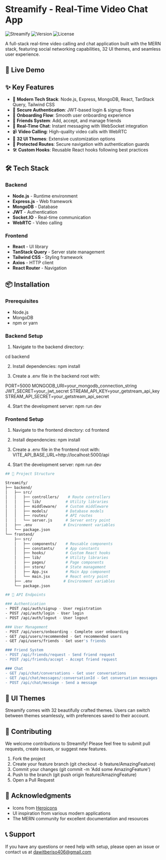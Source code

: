 # Streamify - Real-Time Video Chat App

![Streamify](https://img.shields.io/badge/Streamify-MERN_Stack_App-blue) ![Version](https://img.shields.io/badge/version-1.0.0-green) ![License](https://img.shields.io/badge/license-MIT-yellow)

A full-stack real-time video calling and chat application built with the MERN stack, featuring social networking capabilities, 32 UI themes, and seamless user experience.

## 🚀 Live Demo


## ✨ Key Features

- 🚀 **Modern Tech Stack**: Node.js, Express, MongoDB, React, TanStack Query, Tailwind CSS
- 🔐 **Secure Authentication**: JWT-based login & signup flows
- 📄 **Onboarding Flow**: Smooth user onboarding experience
- 👥 **Friends System**: Add, accept, and manage friends
- 💬 **Real-Time Chat**: Instant messaging with WebSocket integration
- 📹 **Video Calling**: High-quality video calls with WebRTC
- 🎨 **32 UI Themes**: Extensive customization options
- 🚨 **Protected Routes**: Secure navigation with authentication guards
- 🛠 **Custom Hooks**: Reusable React hooks following best practices

## 🛠 Tech Stack

### Backend
- **Node.js** - Runtime environment
- **Express.js** - Web framework
- **MongoDB** - Database
- **JWT** - Authentication
- **Socket.IO** - Real-time communication
- **WebRTC** - Video calling

### Frontend
- **React** - UI library
- **TanStack Query** - Server state management
- **Tailwind CSS** - Styling framework
- **Axios** - HTTP client
- **React Router** - Navigation

## 📦 Installation

### Prerequisites
- Node.js
- MongoDB
- npm or yarn

### Backend Setup
1. Navigate to the backend directory:

cd backend

2. Install dependencies:
npm install

3. Create a .env file in the backend root with:

PORT=5000
MONGODB_URI=your_mongodb_connection_string
JWT_SECRET=your_jwt_secret
STREAM_API_KEY=your_getstream_api_key
STREAM_API_SECRET=your_getstream_api_secret

4. Start the development server:
npm run dev

### Frontend Setup
1. Navigate to the frontend directory:
cd frontend

2. Install dependencies:
npm install

3. Create a .env file in the frontend root with:
VITE_API_BASE_URL=http://localhost:5000/api

4. Start the development server:
npm run dev

```bash
## 📁 Project Structure

Streamify/
├── backend/
│   ├── src/
│   │   ├── controllers/    # Route controllers
│   │   ├── lib/           # Utility libraries
│   │   ├── middleware/    # Custom middleware
│   │   ├── models/        # Database models
│   │   ├── routes/        # API routes
│   │   └── server.js      # Server entry point
│   ├── .env              # Environment variables
│   └── package.json
└── frontend/
    ├── src/
    │   ├── components/    # Reusable components
    │   ├── constants/     # App constants
    │   ├── hooks/         # Custom React hooks
    │   ├── lib/           # Utility libraries
    │   ├── pages/         # Page components
    │   ├── store/         # State management
    │   ├── App.jsx        # Main App component
    │   └── main.jsx       # React entry point
    ├── .env              # Environment variables
    └── package.json

## 🔌 API Endpoints

### Authentication
- POST /api/auth/signup - User registration
- POST /api/auth/login - User login
- POST /api/auth/logout - User logout

### User Management
- POST /api/users/onboarding - Complete user onboarding
- GET /api/users/recommended - Get recommended users
- GET /api/users/friends - Get user's friends

### Friend System
- POST /api/friends/request - Send friend request
- POST /api/friends/accept - Accept friend request

### Chat
- GET /api/chat/conversations - Get user conversations
- GET /api/chat/messages/:conversationId - Get conversation messages
- POST /api/chat/message - Send a message
```
## 🎨 UI Themes

Streamify comes with 32 beautifully crafted themes. Users can switch between themes seamlessly, with preferences saved to their account.

## 🤝 Contributing
We welcome contributions to Streamify! Please feel free to submit pull requests, create issues, or suggest new features.

1. Fork the project
2. Create your feature branch (git checkout -b feature/AmazingFeature)
3. Commit your changes (git commit -m 'Add some AmazingFeature')
4. Push to the branch (git push origin feature/AmazingFeature)
5. Open a Pull Request

## 🙏 Acknowledgments

- Icons from [Heroicons](https://heroicons.com/)
- UI inspiration from various modern applications
- The MERN community for excellent documentation and resources

## 📞 Support

If you have any questions or need help with setup, please open an issue or contact us at dawitberiso406@gmail.com

